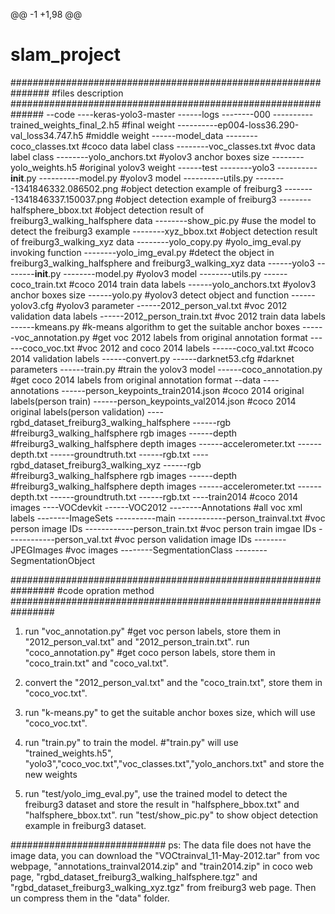 @@ -1 +1,98 @@
# slam_project

###############################################################
#files description
##############################################################
--code
----keras-yolo3-master
------logs
--------000
----------trained_weights_final_2.h5            #final weight
----------ep004-loss36.290-val_loss34.747.h5    #middle weight
------model_data
--------coco_classes.txt                        #coco data label class
--------voc_classes.txt                         #voc data label class
--------yolo_anchors.txt                        #yolov3 anchor boxes size
--------yolo_weights.h5                         #original yolov3 weight
------test
--------yolo3
----------__init__.py
----------model.py                              #yolov3 model
----------utils.py
--------1341846332.086502.png                   #object detection example of freiburg3
--------1341846337.150037.png                   #object detection example of freiburg3
--------halfsphere_bbox.txt                     #object detection result of freiburg3_walking_halfsphere data
--------show_pic.py                             #use the model to detect the freiburg3 example
--------xyz_bbox.txt                            #object detection result of freiburg3_walking_xyz data
--------yolo_copy.py                            #yolo_img_eval.py  invoking function
--------yolo_img_eval.py                        #detect the object in freiburg3_walking_halfsphere and freiburg3_walking_xyz data
------yolo3
--------__init__.py
--------model.py                                #yolov3 model
--------utils.py
------coco_train.txt                            #coco 2014 train data labels
------yolo_anchors.txt                          #yolov3 anchor boxes size
------yolo.py                                   #yolov3 detect object and function
------yolov3.cfg                                #yolov3 parameter
------2012_person_val.txt                       #voc 2012 validation data labels
------2012_person_train.txt                     #voc 2012 train data labels
------kmeans.py                                 #k-means algorithm to get the suitable anchor boxes
------voc_annotation.py                         #get voc 2012 labels from original annotation format
------coco_voc.txt                              #voc 2012 and coco 2014 labels
------coco_val.txt                              #coco 2014 validation labels
------convert.py
------darknet53.cfg                             #darknet parameters
------train.py                                  #train the yolov3 model
------coco_annotation.py                        #get coco 2014 labels from original annotation format
--data
----annotations
------person_keypoints_train2014.json           #coco 2014 original labels(person train)
------person_keypoints_val2014.json             #coco 2014 original labels(person validation)
----rgbd_dataset_freiburg3_walking_halfsphere
------rgb                                       #freiburg3_walking_halfsphere rgb images
------depth                                     #freiburg3_walking_halfsphere depth images
------accelerometer.txt
------depth.txt
------groundtruth.txt
------rgb.txt
----rgbd_dataset_freiburg3_walking_xyz
------rgb                                       #freiburg3_walking_halfsphere rgb images
------depth                                     #freiburg3_walking_halfsphere depth images
------accelerometer.txt
------depth.txt
------groundtruth.txt
------rgb.txt
----train2014                                   #coco 2014 images
----VOCdevkit
------VOC2012
--------Annotations                             #all voc xml labels
--------ImageSets
----------main
------------person_trainval.txt                 #voc person image IDs
------------person_train.txt                    #voc person train imgae IDs
------------person_val.txt                      #voc person validation image IDs
--------JPEGImages                              #voc images
--------SegmentationClass
--------SegmentationObject

################################################################
#code opration method
################################################################
1.  run "voc_annotation.py"  #get voc person labels, store them in  "2012_person_val.txt" and "2012_person_train.txt".
    run "coco_annotation.py"  #get coco person labels, store them in  "coco_train.txt" and "coco_val.txt".

2.  convert the "2012_person_val.txt" and the "coco_train.txt", store them in "coco_voc.txt".

3.  run "k-means.py" to get the suitable anchor boxes size, which will use "coco_voc.txt".

3.  run "train.py" to train the model. #"train.py" will use "trained_weights.h5", "yolo3","coco_voc.txt","voc_classes.txt","yolo_anchors.txt" and store the new weights

4.  run "test/yolo_img_eval.py", use the trained model to detect the freiburg3 dataset and store the result in "halfsphere_bbox.txt" and "halfsphere_bbox.txt".
    run "test/show_pic.py" to show object detection example in  freiburg3 dataset.

############################
ps: The data file does not have the image data,
    you can download the    "VOCtrainval_11-May-2012.tar" from voc webpage,
                            "annotations_trainval2014.zip" and "train2014.zip" in coco web page,
                            "rgbd_dataset_freiburg3_walking_halfsphere.tgz" and "rgbd_dataset_freiburg3_walking_xyz.tgz" from freiburg3 web page.
    Then un compress them in the "data" folder.
